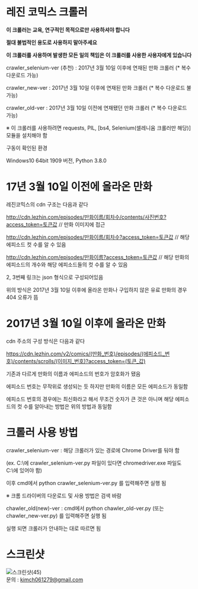 # 레진 코믹스 크롤러
****이 크롤러는 교육, 연구적인 목적으로만 사용하셔야 합니다****

****절대 불법적인 용도로 사용하지 말아주세요****

****이 크롤러를 사용하며 발생한 모든 일의 책임은 이 크롤러를 사용한 사용자에게 있습니다****

crawler_selenium-ver (추천) : 2017년 3월 10일 이후에 연재된 만화 크롤러 (* 복수 다운로드 가능)

crawler_new-ver : 2017년 3월 10일 이후에 연재된 만화 크롤러 (* 복수 다운로드 불가능)

crawler_old-ver : 2017년 3월 10일 이전에 연재됐던 만화 크롤러 (* 복수 다운로드 가능)


※ 이 크롤러를 사용하려면 requests, PIL, [bs4, Selenium(셀레니움 크롤러만 해당)] 모듈을 설치해야 함

구동이 확인된 환경

Windows10 64bit 1909 버전, Python 3.8.0


# 17년 3월 10일 이전에 올라온 만화

레진코믹스의 cdn 구조는 다음과 같다

http://cdn.lezhin.com/episodes/만화이름/회차수/contents/사진번호?access_token=토큰값 // 만화 이미지에 접근

http://cdn.lezhin.com/episodes/만화이름/회차수?access_token=토큰값 // 해당 에피소드 컷 수를 알 수 있음

http://cdn.lezhin.com/episodes/만화이름?access_token=토큰값 // 해당 만화의 에피소드의 개수와 해당 에피소드들의 컷 수를 알 수 있음

2, 3번째 링크는 json 형식으로 구성되어있음


위의 방식은 2017년 3월 10일 이후에 올라온 만화나 구입하지 않은 유료 만화의 경우 404 오류가 뜸


# 2017년 3월 10일 이후에 올라온 만화

cdn 주소의 구성 방식은 다음과 같다

https://cdn.lezhin.com/v2/comics/(만화_번호)/episodes/(에피소드_번호)/contents/scrolls/(이미지_번호)?access_token=(토큰_값)

기존과 다르게 만화의 이름과 에피소드의 번호가 암호화가 됐음

에피소드 번호는 무작위로 생성되는 듯 하지만 만화의 이름은 모든 에피소드가 동일함

에피소드 번호의 경우에는 최신화라고 해서 무조건 숫자가 큰 것은 아니며 해당 에피소드의 컷 수를 알아내는 방법은 위의 방법과 동일함

# 크롤러 사용 방법

crawler_selenium-ver : 해당 크롤러가 있는 경로에 Chrome Driver를 둬야 함

(ex. C:\에 crawler_selenium-ver.py 파일이 있다면 chromedriver.exe 파일도 C:\에 있어야 함)

이후 cmd에서 python crawler_selenium-ver.py 를 입력해주면 실행 됨

※ 크롬 드라이버의 다운로드 및 사용 방법은 검색 바람


chawler_old(new)-ver : cmd에서 python chawler_old-ver.py (또는 chawler_new-ver.py) 를 입력해주면 실행 됨

실행 되면 크롤러가 안내하는 대로 따르면 됨  

# 스크린샷  
![스크린샷(45)](https://user-images.githubusercontent.com/10193967/78167958-462ec300-748a-11ea-87a5-bd110bad7e96.png)  
문의 : kimch061279@gmail.com
